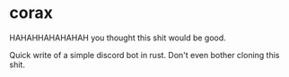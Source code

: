 # corax
HAHAHHAHAHAHAH you thought this shit would be good.

Quick write of a simple discord bot in rust.
Don't even bother cloning this shit.
